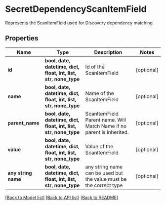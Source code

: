 # SecretDependencyScanItemField

Represents the ScanItemField used for Discovery dependency matching

## Properties
Name | Type | Description | Notes
------------ | ------------- | ------------- | -------------
**id** | **bool, date, datetime, dict, float, int, list, str, none_type** | Id of the ScanItemField | [optional] 
**name** | **bool, date, datetime, dict, float, int, list, str, none_type** | Name of the ScanItemField | [optional] 
**parent_name** | **bool, date, datetime, dict, float, int, list, str, none_type** | ScanItemField Parent name.  Will Match Name if no parent is inherited. | [optional] 
**value** | **bool, date, datetime, dict, float, int, list, str, none_type** | Value of the ScanItemField | [optional] 
**any string name** | **bool, date, datetime, dict, float, int, list, str, none_type** | any string name can be used but the value must be the correct type | [optional]

[[Back to Model list]](../README.md#documentation-for-models) [[Back to API list]](../README.md#documentation-for-api-endpoints) [[Back to README]](../README.md)



